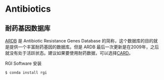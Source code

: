 # Antibiotics

## 耐药基因数据库

[ARDB][] 是 Antibiotic Resistance Genes Database 的简称，这个数据库的目的就是提供一个丰富耐药基因的数据库。但是 ARDB 最后一次更新是在2009年，之后就没有处于活跃状态。建议如果要使用耐药数据，可以选择[CARD][]。



RGI Software 安装

```
$ conda install rgi
```

[ARDB]: https://ardb.cbcb.umd.edu/
[CARD]: https://card.mcmaster.ca/

